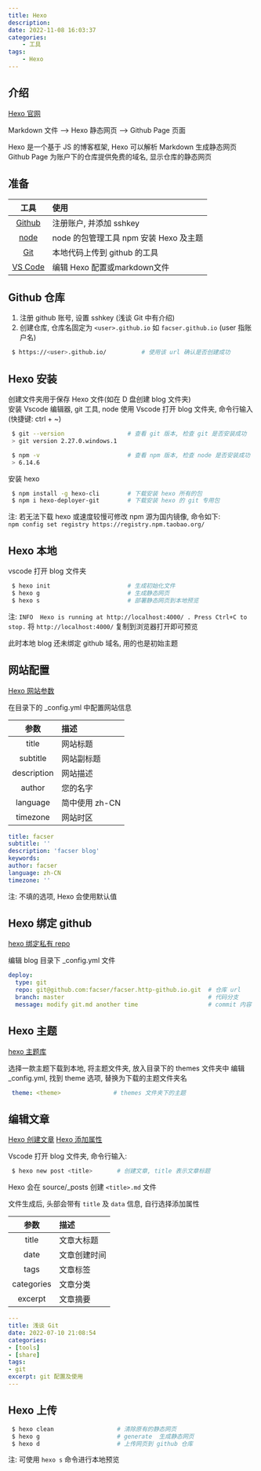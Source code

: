 ```yaml
---
title: Hexo 
description: 
date: 2022-11-08 16:03:37
categories:
    - 工具
tags:
    - Hexo
---
```


## 介绍

[Hexo 官网](https://hexo.io/zh-cn/)

Markdown 文件 --> Hexo 静态网页 --> Github Page 页面

Hexo 是一个基于 JS 的博客框架, Hexo 可以解析 Markdown 生成静态网页
Github Page 为账户下的仓库提供免费的域名, 显示仓库的静态网页  

## 准备

|工具|使用|
|:-:|:-|
|[Github](https://github.com/)|注册账户, 并添加 sshkey|
|[node](http://nodejs.cn/)|node 的包管理工具 npm 安装 Hexo 及主题|
|[Git](https://git-scm.com/)|本地代码上传到 github 的工具|
|[VS Code](https://code.visualstudio.com/)|编辑 Hexo 配置或markdown文件|

## Github 仓库

1. 注册 github 账号, 设置 sshkey (浅谈 Git 中有介绍)
2. 创建仓库, 仓库名固定为 `<user>.github.io` 如 `facser.github.io` (user 指账户名)

```bash
 $ https://<user>.github.io/          # 使用该 url 确认是否创建成功
```

## Hexo 安装

创建文件夹用于保存 Hexo 文件(如在 D 盘创建 blog 文件夹)  
安装 Vscode 编辑器, git 工具, node
使用 Vscode 打开 blog 文件夹, 命令行输入(快捷键: ctrl + ~)

```bash
 $ git --version                  # 查看 git 版本, 检查 git 是否安装成功
 > git version 2.27.0.windows.1

 $ npm -v                         # 查看 npm 版本, 检查 node 是否安装成功
 > 6.14.6
```

安装 hexo

```bash
 $ npm install -g hexo-cli        # 下载安装 hexo 所有的包
 $ npm i hexo-deployer-git        # 下载安装 hexo 的 git 专用包 
```

注: 若无法下载 hexo 或速度较慢可修改 npm 源为国内镜像, 命令如下:  
`npm config set registry https://registry.npm.taobao.org/`

## Hexo 本地

vscode 打开 blog 文件夹

```bash
 $ hexo init                      # 生成初始化文件
 $ hexo g                         # 生成静态网页
 $ hexo s                         # 部署静态网页到本地预览
```
注: `INFO  Hexo is running at http://localhost:4000/ . Press Ctrl+C to stop.`
将 `http://localhost:4000/` 复制到浏览器打开即可预览

此时本地 blog 还未绑定 github 域名, 用的也是初始主题

## 网站配置

[Hexo 网站参数](https://hexo.io/zh-cn/docs/configuration)

在目录下的 _config.yml 中配置网站信息

|参数|描述|
|:-:|:-|
|title|网站标题|
|subtitle|网站副标题|
|description|网站描述|
|author|您的名字|
|language|简中使用 zh-CN|
|timezone|网站时区|

```yaml
title: facser
subtitle: ''
description: 'facser blog'
keywords:
author: facser
language: zh-CN
timezone: ''
```

注: 不填的选项, Hexo 会使用默认值

## Hexo 绑定 github

[hexo 绑定私有 repo](https://hexo.io/zh-cn/docs/github-pages)

编辑 blog 目录下 _config.yml 文件

```yaml
deploy:
  type: git
  repo: git@github.com:facser/facser.http-github.io.git  # 仓库 url
  branch: master                                         # 代码分支
  message: modify git.md another time                    # commit 内容
```

## Hexo 主题

[hexo 主题库](https://hexo.io/themes/)

选择一款主题下载到本地, 将主题文件夹, 放入目录下的 themes 文件夹中
编辑 _config.yml, 找到 theme 选项, 替换为下载的主题文件夹名

```yaml
 theme: <theme>               # themes 文件夹下的主题
```

## 编辑文章

[Hexo 创建文章](https://hexo.io/zh-cn/docs/writing)
[Hexo 添加属性](https://hexo.io/zh-cn/docs/front-matter)

Vscode 打开 blog 文件夹, 命令行输入:

```bash
 $ hexo new post <title>       # 创建文章, title 表示文章标题
```

Hexo 会在 source/_posts 创建 `<title>.md` 文件

文件生成后, 头部会带有 `title` 及 `data` 信息, 自行选择添加属性

|参数|描述|
|:-:|:-|
|title|文章大标题|
|date|文章创建时间|
|tags|文章标签|
|categories|文章分类|
|excerpt|文章摘要|

```yaml
---
title: 浅谈 Git 
date: 2022-07-10 21:08:54
categories:
- [tools]
- [share]
tags:
- git
excerpt: git 配置及使用
---
```

## Hexo 上传

```bash
 $ hexo clean                  # 清除原有的静态网页
 $ hexo g                      # generate  生成静态网页
 $ hexo d                      # 上传网页到 github 仓库
```

注: 可使用 `hexo s` 命令进行本地预览
